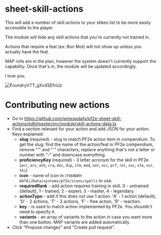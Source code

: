 # sheet-skill-actions

This will add a number of skill actions to your stikes list to be more easily accessible to the player.

The module will hide any skill actions that you're currently not trained in.

Actions that require a feat (ex: Bon Mot) will not show up unless you actually have the feat.

MAP rolls are in the plan, however the system doesn't currently support the capability. Once that's in, the module will be updated accordingly.

I love you.

![FoundryVTT_gXx4SEfnUz](https://user-images.githubusercontent.com/478289/146876931-e4c97f10-7508-46f7-a949-f29f670d9068.png)

# Contributing new actions

* Go to https://github.com/jamespdaily/pf2e-sheet-skill-actions/edit/master/src/module/skill-actions-data.ts
* Find a section relevant for your action and add JSON for your action. Keys explained:
  * **slug** (required) - slug to match PF2e action item in compendium. To get the slug: find the name of the action/feat in PF2e compendium, remove "'" and "`" characters, replace anything that's not a letter or number with "-" and downcase everything.
  * **proficiencyKey** (required) - 3 letter acronym for the skill in PF2e (`acr`, `arc`, `ath`, `cra`, `dec`, `dip`, `itm`, `med`, `nat`, `occ`, `prf`, `rel`, `soc`, `ste`, `sur`, `thi`)
  * **icon** - name of icon in `[FOUNDRY DATA]/Data/systems/pf2e/icons/spells` to use.
  * **requiredRank** - add action requires training in skill. 0 - untrained (default), 1 - trained, 2 - expert, 3 - master, 4 - legendary.
  * **actionType** - add if this does not use 1 action. 'A' - 1 action (default), 'D' - 2 actions, 'T' - 3 actions, 'F' - free action, 'R' - reaction.
  * **key** - is used to match action implemented by PF2e. You shouldn't need to specify it.
  * **variants** - an array of variants to the action in case you want more than one button. MAP variants are added automatically.
* Click "Propose changes" and "Create pull request".
